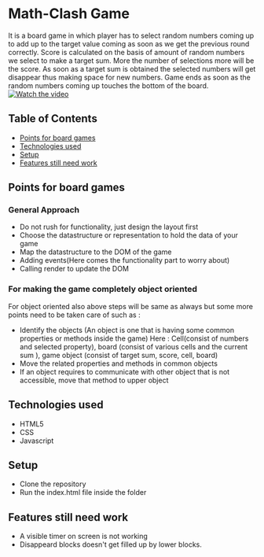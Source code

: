 # Math-Clash Game
It is a board game in which player has to select random numbers coming up to add up to the target value coming as soon as we get the previous round correctly.
Score is calculated on the basis of amount of random numbers we select to make a target sum. More the number of selections more will be the score.
As soon as a target sum is obtained the selected numbers will get disappear thus making space for new numbers.
Game ends as soon as the random numbers coming up touches the bottom of the board.
[![Watch the video](https://img.youtube.com/vi/4CfK8HsaVPY&t=183s/maxresdefault.jpg)](https://www.youtube.com/watch?v=4CfK8HsaVPY&t=183s)
## Table of Contents
* [Points for board games](#points-for-board-games)
* [Technologies used](#technologies-used)
* [Setup](#setup)
* [Features still need work](#features-still-need-work)

## Points for board games 
### General Approach
* Do not rush for functionality, just design the layout first
* Choose the datastructure or representation to hold the data of your game
* Map the datastructure to the DOM of the game
* Adding events(Here comes the functionality part to worry about)
* Calling render to update the DOM

### For making the game completely object oriented
For object oriented also above steps will be same as always but some more points need to be taken care of such as :
* Identify the objects (An object is one that is having some common properties or methods inside the game)
 Here : Cell(consist of numbers and selected property), board (consist of various cells and the current sum ), game object (consist of target sum, score, cell, board)
* Move the related properties and methods in common objects
* If an object requires to communicate with other object that is not accessible, move that method to upper object

## Technologies used
* HTML5
* CSS
* Javascript

## Setup
* Clone the repository
* Run the index.html file inside the folder

## Features still need work
* A visible timer on screen is not working
* Disappeard blocks doesn't get filled up by lower blocks.



